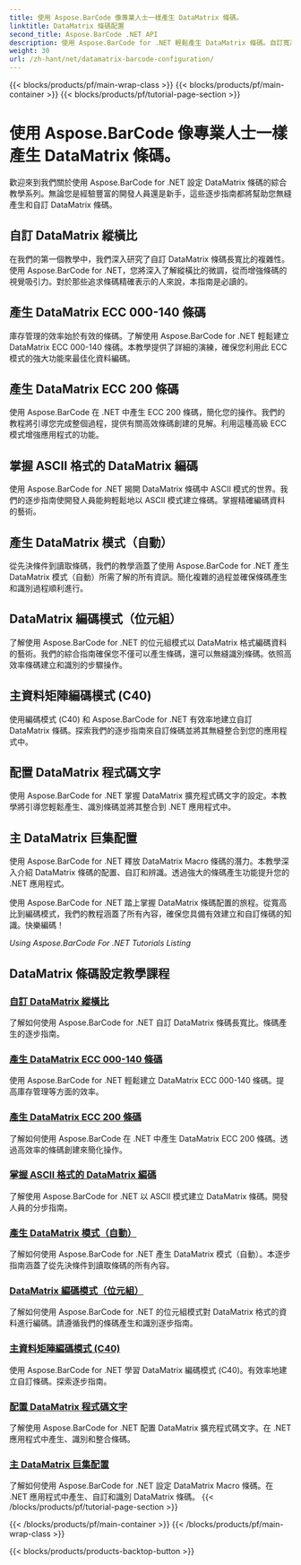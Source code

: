 ```yaml
---
title: 使用 Aspose.BarCode 像專業人士一樣產生 DataMatrix 條碼。
linktitle: DataMatrix 條碼配置
second_title: Aspose.BarCode .NET API
description: 使用 Aspose.BarCode for .NET 輕鬆產生 DataMatrix 條碼。自訂寬高比、ECC 模式、編碼等。提高條碼創建效率。
weight: 30
url: /zh-hant/net/datamatrix-barcode-configuration/
---
```


{{< blocks/products/pf/main-wrap-class >}}
{{< blocks/products/pf/main-container >}}
{{< blocks/products/pf/tutorial-page-section >}}

# 使用 Aspose.BarCode 像專業人士一樣產生 DataMatrix 條碼。



歡迎來到我們關於使用 Aspose.BarCode for .NET 設定 DataMatrix 條碼的綜合教學系列。無論您是經驗豐富的開發人員還是新手，這些逐步指南都將幫助您無縫產生和自訂 DataMatrix 條碼。

## 自訂 DataMatrix 縱橫比

在我們的第一個教學中，我們深入研究了自訂 DataMatrix 條碼長寬比的複雜性。使用 Aspose.BarCode for .NET，您將深入了解縱橫比的微調，從而增強條碼的視覺吸引力。對於那些追求條碼精確表示的人來說，本指南是必讀的。

## 產生 DataMatrix ECC 000-140 條碼

庫存管理的效率始於有效的條碼。了解使用 Aspose.BarCode for .NET 輕鬆建立 DataMatrix ECC 000-140 條碼。本教學提供了詳細的演練，確保您利用此 ECC 模式的強大功能來最佳化資料編碼。

## 產生 DataMatrix ECC 200 條碼

使用 Aspose.BarCode 在 .NET 中產生 ECC 200 條碼，簡化您的操作。我們的教程將引導您完成整個過程，提供有關高效條碼創建的見解。利用這種高級 ECC 模式增強應用程式的功能。

## 掌握 ASCII 格式的 DataMatrix 編碼

使用 Aspose.BarCode for .NET 揭開 DataMatrix 條碼中 ASCII 模式的世界。我們的逐步指南使開發人員能夠輕鬆地以 ASCII 模式建立條碼。掌握精確編碼資料的藝術。

## 產生 DataMatrix 模式（自動）

從先決條件到讀取條碼，我們的教學涵蓋了使用 Aspose.BarCode for .NET 產生 DataMatrix 模式（自動）所需了解的所有資訊。簡化複雜的過程並確保條碼產生和識別過程順利進行。

## DataMatrix 編碼模式（位元組）

了解使用 Aspose.BarCode for .NET 的位元組模式以 DataMatrix 格式編碼資料的藝術。我們的綜合指南確保您不僅可以產生條碼，還可以無縫識別條碼。依照高效率條碼建立和識別的步驟操作。

## 主資料矩陣編碼模式 (C40)

使用編碼模式 (C40) 和 Aspose.BarCode for .NET 有效率地建立自訂 DataMatrix 條碼。探索我們的逐步指南來自訂條碼並將其無縫整合到您的應用程式中。

## 配置 DataMatrix 程式碼文字

使用 Aspose.BarCode for .NET 掌握 DataMatrix 擴充程式碼文字的設定。本教學將引導您輕鬆產生、識別條碼並將其整合到 .NET 應用程式中。

## 主 DataMatrix 巨集配置

使用 Aspose.BarCode for .NET 釋放 DataMatrix Macro 條碼的潛力。本教學深入介紹 DataMatrix 條碼的配置、自訂和辨識。透過強大的條碼產生功能提升您的 .NET 應用程式。

使用 Aspose.BarCode for .NET 踏上掌握 DataMatrix 條碼配置的旅程。從寬高比到編碼模式，我們的教程涵蓋了所有內容，確保您具備有效建立和自訂條碼的知識。快樂編碼！

*Using Aspose.BarCode For .NET Tutorials Listing*
## DataMatrix 條碼設定教學課程
### [自訂 DataMatrix 縱橫比](./datamatrix-aspect-ratio-customization/)
了解如何使用 Aspose.BarCode for .NET 自訂 DataMatrix 條碼長寬比。條碼產生的逐步指南。
### [產生 DataMatrix ECC 000-140 條碼](./datamatrix-ecc-000-140-configuration/)
使用 Aspose.BarCode for .NET 輕鬆建立 DataMatrix ECC 000-140 條碼。提高庫存管理等方面的效率。
### [產生 DataMatrix ECC 200 條碼](./datamatrix-ecc-200-configuration/)
了解如何使用 Aspose.BarCode 在 .NET 中產生 DataMatrix ECC 200 條碼。透過高效率的條碼創建來簡化操作。
### [掌握 ASCII 格式的 DataMatrix 編碼](./datamatrix-encoding-mode-ascii/)
了解使用 Aspose.BarCode for .NET 以 ASCII 模式建立 DataMatrix 條碼。開發人員的分步指南。
### [產生 DataMatrix 模式（自動）](./datamatrix-encoding-mode-auto/)
了解如何使用 Aspose.BarCode for .NET 產生 DataMatrix 模式（自動）。本逐步指南涵蓋了從先決條件到讀取條碼的所有內容。
### [DataMatrix 編碼模式（位元組）](./datamatrix-encoding-mode-bytes/)
了解如何使用 Aspose.BarCode for .NET 的位元組模式對 DataMatrix 格式的資料進行編碼。請遵循我們的條碼產生和識別逐步指南。
### [主資料矩陣編碼模式 (C40)](./datamatrix-encoding-mode-c40/)
使用 Aspose.BarCode for .NET 學習 DataMatrix 編碼模式 (C40)。有效率地建立自訂條碼。探索逐步指南。
### [配置 DataMatrix 程式碼文字](./datamatrix-extended-code-text-configuration/)
了解使用 Aspose.BarCode for .NET 配置 DataMatrix 擴充程式碼文字。在 .NET 應用程式中產生、識別和整合條碼。
### [主 DataMatrix 巨集配置](./datamatrix-macro-configuration/)
了解如何使用 Aspose.BarCode for .NET 設定 DataMatrix Macro 條碼。在 .NET 應用程式中產生、自訂和識別 DataMatrix 條碼。
{{< /blocks/products/pf/tutorial-page-section >}}

{{< /blocks/products/pf/main-container >}}
{{< /blocks/products/pf/main-wrap-class >}}

{{< blocks/products/products-backtop-button >}}
